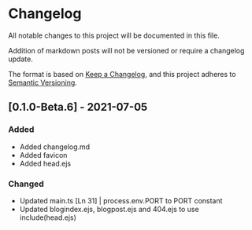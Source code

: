 # Changelog

All notable changes to this project will be documented in this file.

Addition of markdown posts will not be versioned or require a changelog update.

The format is based on [Keep a Changelog](https://keepachangelog.com/en/1.0.0/),
and this project adheres to [Semantic Versioning](https://semver.org/spec/v2.0.0.html).

## [0.1.0-Beta.6] - 2021-07-05

### Added

- Added changelog.md
- Added favicon
- Added head.ejs

### Changed

- Updated main.ts [Ln 31] | process.env.PORT to PORT constant
- Updated blogindex.ejs, blogpost.ejs and 404.ejs to use include(head.ejs)